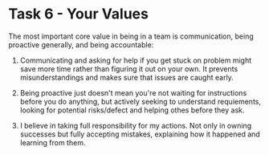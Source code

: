 # Task 6 - Your Values

The most important core value in being in a team is communication, being proactive generally, and being accountable:

1. Communicating and asking for help if you get stuck on problem might save more time rather than figuring it out on your own. It prevents misunderstandings and makes sure that issues are caught early.

2. Being proactive just doesn't mean you're not waiting for instructions before you do anything, but actively seeking to understand requiements, looking for potential risks/defect and helping othes before they ask.

3. I believe in taking full responsibility for my actions. Not only in owning successes but fully accepting mistakes, explaining how it happened and learning from them.